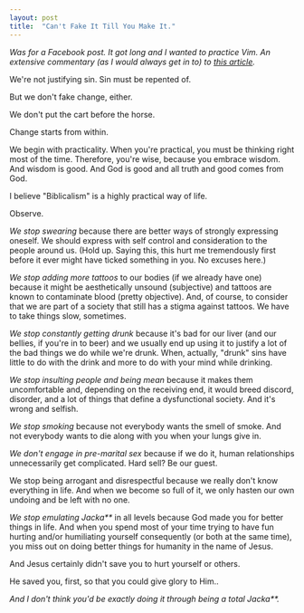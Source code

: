 ```yaml
---
layout: post
title:  "Can't Fake It Till You Make It."
---
```


_Was for a Facebook post. It got long and I wanted to practice Vim. An extensive commentary (as I would always get in to) to [this article](http://stackoverflow.com/questions/1562350/copy-and-paste-from-external-source)._

We're not justifying sin. Sin must be repented of. 

But we don't fake change, either. 

We don't put the cart before the horse.

Change starts from within.

We begin with practicality. When you're practical, you must be thinking right most of the time. Therefore, you're wise, because you embrace wisdom. And wisdom is good. And God is good and all truth and good comes from God.

I believe "Biblicalism" is a highly practical way of life.

Observe.

_We stop swearing_ because there are better ways of strongly expressing oneself. We should express with self control and consideration to the people around us. (Hold up. Saying this, this hurt me tremendously first before it ever might have ticked something in you. No excuses here.)

_We stop adding more tattoos_ to our bodies (if we already have one) because it might be aesthetically unsound (subjective) and tattoos are known to contaminate blood (pretty objective). And, of course, to consider that we are part of a society that still has a stigma against tattoos. We have to take things slow, sometimes.

_We stop constantly getting drunk_ because it's bad for our liver (and our bellies, if you're in to beer) and we usually end up using it to justify a lot of the bad things we do while we're drunk. When, actually, "drunk" sins have little to do with the drink and more to do with your mind while drinking.

_We stop insulting people and being mean_ because it makes them uncomfortable and, depending on the receiving end, it would breed discord, disorder, and a lot of things that define a dysfunctional society. And it's wrong and selfish.

_We stop smoking_ because not everybody wants the smell of smoke. And not everybody wants to die along with you when your lungs give in.

_We don't engage in pre-marital sex_ because if we do it, human relationships unnecessarily get complicated. Hard sell? Be our guest.

We stop being arrogant and disrespectful because we really don't know everything in life. And when we become so full of it, we only hasten our own undoing and be left with no one.

_We stop emulating Jacka**_ in all levels because God made you for better things in life. And when you spend most of your time trying to have fun hurting and/or humiliating yourself consequently (or both at the same time), you miss out on doing better things for humanity in the name of Jesus.

And Jesus certainly didn't save you to hurt yourself or others.

He saved you, first, so that you could give glory to Him..

_And I don't think you'd be exactly doing it through being a total Jacka**._

